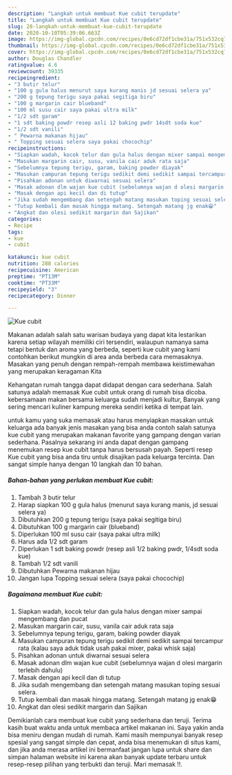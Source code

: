 ```yaml
---
description: "Langkah untuk membuat Kue cubit terupdate"
title: "Langkah untuk membuat Kue cubit terupdate"
slug: 28-langkah-untuk-membuat-kue-cubit-terupdate
date: 2020-10-10T05:39:06.663Z
image: https://img-global.cpcdn.com/recipes/0e6cd72df1cbe31a/751x532cq70/kue-cubit-foto-resep-utama.jpg
thumbnail: https://img-global.cpcdn.com/recipes/0e6cd72df1cbe31a/751x532cq70/kue-cubit-foto-resep-utama.jpg
cover: https://img-global.cpcdn.com/recipes/0e6cd72df1cbe31a/751x532cq70/kue-cubit-foto-resep-utama.jpg
author: Douglas Chandler
ratingvalue: 4.6
reviewcount: 39335
recipeingredient:
- "3 butir telur"
- "100 g gula halus menurut saya kurang manis jd sesuai selera ya"
- "200 g tepung terigu saya pakai segitiga biru"
- "100 g margarin cair blueband"
- "100 ml susu cair saya pakai ultra milk"
- "1/2 sdt garam"
- "1 sdt baking powdr resep asli 12 baking pwdr 14sdt soda kue"
- "1/2 sdt vanili"
- " Pewarna makanan hijau"
- " Topping sesuai selera saya pakai chocochip"
recipeinstructions:
- "Siapkan wadah, kocok telur dan gula halus dengan mixer sampai mengembang dan pucat"
- "Masukan margarin cair, susu, vanila cair aduk rata saja"
- "Sebelumnya tepung terigu, garam, baking powder diayak"
- "Masukan campuran tepung terigu sedikit demi sedikit sampai tercampur rata (kalau saya aduk tidak usah pakai mixer, pakai whisk saja)"
- "Pisahkan adonan untuk diwarnai sesuai selera"
- "Masak adonan dlm wajan kue cubit (sebelumnya wajan d olesi margarin terlebih dahulu)"
- "Masak dengan api kecil dan di tutup"
- "Jika sudah mengembang dan setengah matang masukan toping sesuai selera."
- "Tutup kembali dan masak hingga matang. Setengah matang jg enak😁"
- "Angkat dan olesi sedikit margarin dan Sajikan"
categories:
- Recipe
tags:
- kue
- cubit

katakunci: kue cubit 
nutrition: 288 calories
recipecuisine: American
preptime: "PT13M"
cooktime: "PT33M"
recipeyield: "3"
recipecategory: Dinner

---
```



![Kue cubit](https://img-global.cpcdn.com/recipes/0e6cd72df1cbe31a/751x532cq70/kue-cubit-foto-resep-utama.jpg)

Makanan adalah salah satu warisan budaya yang dapat kita lestarikan karena setiap wilayah memiliki ciri tersendiri, walaupun namanya sama tetapi bentuk dan aroma yang berbeda, seperti kue cubit yang kami contohkan berikut mungkin di area anda berbeda cara memasaknya. Masakan yang penuh dengan rempah-rempah membawa keistimewahan yang merupakan keragaman Kita

Kehangatan rumah tangga dapat didapat dengan cara sederhana. Salah satunya adalah memasak Kue cubit untuk orang di rumah bisa dicoba. kebersamaan makan bersama keluarga sudah menjadi kultur, Banyak yang sering mencari kuliner kampung mereka sendiri ketika di tempat lain.



untuk kamu yang suka memasak atau harus menyiapkan masakan untuk keluarga ada banyak jenis masakan yang bisa anda contoh salah satunya kue cubit yang merupakan makanan favorite yang gampang dengan varian sederhana. Pasalnya sekarang ini anda dapat dengan gampang menemukan resep kue cubit tanpa harus bersusah payah.
Seperti resep Kue cubit yang bisa anda tiru untuk disajikan pada keluarga tercinta. Dan sangat simple hanya dengan 10 langkah dan 10 bahan.


<!--inarticleads1-->

##### Bahan-bahan yang perlukan membuat Kue cubit:

1. Tambah 3 butir telur
1. Harap siapkan 100 g gula halus (menurut saya kurang manis, jd sesuai selera ya)
1. Dibutuhkan 200 g tepung terigu (saya pakai segitiga biru)
1. Dibutuhkan 100 g margarin cair (blueband)
1. Diperlukan 100 ml susu cair (saya pakai ultra milk)
1. Harus ada 1/2 sdt garam
1. Diperlukan 1 sdt baking powdr (resep asli 1/2 baking pwdr, 1/4sdt soda kue)
1. Tambah 1/2 sdt vanili
1. Dibutuhkan  Pewarna makanan hijau
1. Jangan lupa  Topping sesuai selera (saya pakai chocochip)




<!--inarticleads2-->

##### Bagaimana membuat  Kue cubit:

1. Siapkan wadah, kocok telur dan gula halus dengan mixer sampai mengembang dan pucat
1. Masukan margarin cair, susu, vanila cair aduk rata saja
1. Sebelumnya tepung terigu, garam, baking powder diayak
1. Masukan campuran tepung terigu sedikit demi sedikit sampai tercampur rata (kalau saya aduk tidak usah pakai mixer, pakai whisk saja)
1. Pisahkan adonan untuk diwarnai sesuai selera
1. Masak adonan dlm wajan kue cubit (sebelumnya wajan d olesi margarin terlebih dahulu)
1. Masak dengan api kecil dan di tutup
1. Jika sudah mengembang dan setengah matang masukan toping sesuai selera.
1. Tutup kembali dan masak hingga matang. Setengah matang jg enak😁
1. Angkat dan olesi sedikit margarin dan Sajikan




Demikianlah cara membuat kue cubit yang sederhana dan teruji. Terima kasih buat waktu anda untuk membaca artikel makanan ini. Saya yakin anda bisa meniru dengan mudah di rumah. Kami masih mempunyai banyak resep spesial yang sangat simple dan cepat, anda bisa menemukan di situs kami, dan jika anda merasa artikel ini bermanfaat jangan lupa untuk share dan simpan halaman website ini karena akan banyak update terbaru untuk resep-resep pilihan yang terbukti dan teruji. Mari memasak !!. 
